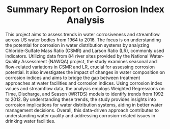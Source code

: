 <h1 align="center">
Summary Report on Corrosion Index Analysis
</h1> 
This project aims to assess trends in water corrosiveness and streamflow across US water bodies from 1964 to 2016. The focus is on understanding the potential for corrosion in water distribution systems by analyzing Chloride-Sulfate Mass Ratio (CSMR) and Larson Ratio (LR), commonly used indicators. Utilizing data from 84 river sites provided by the National Water-Quality Assessment (NAWQA) project, the study examines seasonal and flow-related variations in CSMR and LR, crucial for assessing corrosion potential. It also investigates the impact of changes in water composition on corrosion indices and aims to bridge the gap between treatment approaches at water facilities and corrosion indices. Using corrosion index values and streamflow data, the analysis employs Weighted Regressions on Time, Discharge, and Season (WRTDS) models to identify trends from 1992 to 2012. By understanding these trends, the study provides insights into corrosion implications for water distribution systems, aiding in better water management decisions. Overall, this data-driven approach contributes to understanding water quality and addressing corrosion-related issues in drinking water facilities.